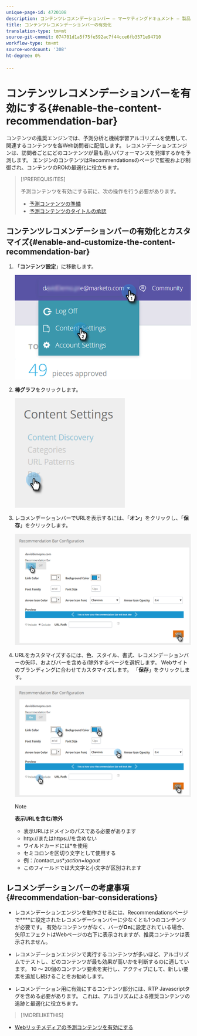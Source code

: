 ```yaml
---
unique-page-id: 4720108
description: コンテンツレコメンデーションバー — マーケティングドキュメント — 製品ドキュメントを有効にする
title: コンテンツレコメンデーションバーの有効化
translation-type: tm+mt
source-git-commit: 074701d1a5f75fe592ac7f44cce6fb3571e94710
workflow-type: tm+mt
source-wordcount: '308'
ht-degree: 0%

---
```



# コンテンツレコメンデーションバーを有効にする{#enable-the-content-recommendation-bar}

コンテンツの推奨エンジンでは、予測分析と機械学習アルゴリズムを使用して、関連するコンテンツを各Web訪問者に配信します。 レコメンデーションエンジンは、訪問者ごとにどのコンテンツが最も高いパフォーマンスを発揮するかを予測します。 エンジンのコンテンツはRecommendationsのページで監視および制御され、コンテンツのROIの最適化に役立ちます。

>[!PREREQUISITES]
>
>予測コンテンツを有効にする前に、次の操作を行う必要があります。
>
>* [予測コンテンツの準備](http://docs.marketo.com/display/docs/edit+predictive+content)
>* [予測コンテンツのタイトルの承認](/help/marketo/product-docs/predictive-content/working-with-all-content/approve-a-title-for-predictive-content.md)


## コンテンツレコメンデーションバーの有効化とカスタマイズ{#enable-and-customize-the-content-recommendation-bar}

1. 「**コンテンツ設定**」に移動します。

   ![](assets/settings-dropdown-hand.png)

1. **棒グラフ**&#x200B;をクリックします。

   ![](assets/content-settings-bar-hand.png)

1. レコメンデーションバーでURLを表示するには、「**オン**」をクリックし、「**保存**」をクリックします。

   ![](assets/bar-enable.png)

1. URLをカスタマイズするには、色、スタイル、書式、レコメンデーションバーの矢印、およびバーを含める/除外するページを選択します。 Webサイトのブランディングに合わせてカスタマイズします。 「**保存**」をクリックします。

   ![](assets/bar-customize-details-hands.png)

   >[!NOTE]
   >
   >**表示URLを含む/除外**
   >
   >    * 表示URLはドメインのパスである必要があります
   >    * http://またはhttps://を含めない
   >    * ワイルドカードには*を使用
   * セミコロンを区切り文字として使用する
   * 例：/contact_us*;*action=logout*
   * このフィールドでは大文字と小文字が区別されます


## レコメンデーションバーの考慮事項{#recommendation-bar-considerations}

* レコメンデーションエンジンを動作させるには、Recommendationsページで&#x200B;****&#x200B;に設定されたレコメンデーションバーに少なくとも1つのコンテンツが必要です。 有効なコンテンツがなく、バーが&#x200B;**On**&#x200B;に設定されている場合、矢印エフェクトはWebページの右下に表示されますが、推奨コンテンツは表示されません。

* レコメンデーションエンジンで実行するコンテンツが多いほど、アルゴリズムでテストし、どのコンテンツが最も効果が高いかを判断するのに適しています。 10 ～ 20個のコンテンツ要素を実行し、アクティブにして、新しい要素を追加し続けることをお勧めします。
* レコメンデーション用に有効にするコンテンツ部分には、RTP Javascriptタグを含める必要があります。 これは、アルゴリズムによる推奨コンテンツの追跡と最適化に役立ちます。

>[!MORELIKETHIS]
* [Webリッチメディアの予測コンテンツを有効にする](enable-predictive-content-for-web-rich-media.md)

